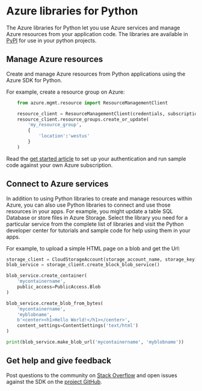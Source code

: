 Azure libraries for Python
==========================

The Azure libraries for Python let you use Azure services and manage Azure resources from your application code. The libraries are available in [PyPI](python-sdk-azure-install.md) for use in your python projects.

Manage Azure resources
----------------------

Create and manage Azure resources from Python applications using the Azure SDK for Python.

For example, create a resource group on Azure:

```python
    from azure.mgmt.resource import ResourceManagementClient

    resource_client = ResourceManagementClient(credentials, subscription_id)
    resource_client.resource_groups.create_or_update(
        'my_resource_group',
        {
            'location':'westus'
        }
    )
```

Read the [get started article](python-sdk-azure-get-started) to set up your authentication and run sample code against your own Azure subscription.

Connect to Azure services
-------------------------

In addition to using Python libraries to create and manage resources within Azure, you can also use Python libraries to connect and use those resources in your apps. For example, you might update a table SQL Database or store files in Azure Storage. Select the library you need for a particular service from the complete list of libraries and visit the Python developer center for tutorials and sample code for help using them in your apps.

For example, to upload a simple HTML page on a blob and get the Url:

```python
storage_client = CloudStorageAccount(storage_account_name, storage_key)
blob_service = storage_client.create_block_blob_service()

blob_service.create_container(
    'mycontainername',
    public_access=PublicAccess.Blob
)

blob_service.create_blob_from_bytes(
    'mycontainername',
    'myblobname',
    b'<center><h1>Hello World!</h1></center>',
    content_settings=ContentSettings('text/html')
)

print(blob_service.make_blob_url('mycontainername', 'myblobname'))
```

Get help and give feedback
--------------------------

Post questions to the community on [Stack Overflow](http://stackoverflow.com/questions/tagged/azure-sdk-python) and open issues against the SDK on the [project GitHub](https://github.com/Azure/azure-sdk-for-python).